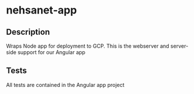 # nehsanet-app

## Description

Wraps Node app for deployment to GCP.  This is the webserver and server-side support for our Angular app

## Tests

All tests are contained in the Angular app project